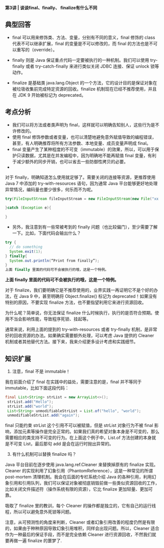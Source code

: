 **第3讲 | 谈谈final、finally、 finalize有什么不同**

## 典型回答

- final 可以用来修饰类、方法、变量，分别有不同的意义，final 修饰的 class 代表不可以继承扩展，final 的变量是不可以修改的，而 final 的方法也是不可以重写的（override）。

- finally 则是 Java 保证重点代码一定要被执行的一种机制。我们可以使用 try-finally 或者 try-catch-finally 来进行类似关闭 JDBC 连接、保证 unlock 锁等动作。

- finalize 是基础类 java.lang.Object 的一个方法，它的设计目的是保证对象在被垃圾收集前完成特定资源的回收。finalize 机制现在已经不推荐使用，并且在 JDK 9 开始被标记为 deprecated。

## 考点分析

- 我们可以将方法或者类声明为 final，这样就可以明确告知别人，这些行为是不许修改的。
- 使用 final 修饰参数或者变量，也可以清楚地避免意外赋值导致的编程错误，甚至，有人明确推荐将所有方法参数、本地变量、成员变量声明成 final。
- final 变量产生了某种程度的不可变（immutable）的效果，所以，可以用于保护只读数据，尤其是在并发编程中，因为明确地不能再赋值 final 变量，有利于减少额外的同步开销，也可以省去一些防御性拷贝的必要。
- 
对于 finally，明确知道怎么使用就足够了。需要关闭的连接等资源，更推荐使用 Java 7 中添加的 try-with-resources 语句，因为通常 Java 平台能够更好地处理异常情况，编码量也要少很多，何乐而不为呢。

```java
try(FileInputStream fileInputStream = new FileInputStream(new File("xx.txt"))){
    
}catch (Exception e){
    
} 
```
- 另外，我注意到有一些常被考到的 finally 问题（也比较偏门），至少需要了解一下。比如，下面代码会输出什么？
```java
try {
  // do something
  System.exit(1);
} finally{
  System.out.println(“Print from finally”);
}
上面 finally 里面的代码可不会被执行的哦，这是一个特例。
```
**上面 finally 里面的代码可不会被执行的哦，这是一个特例。**

对于 finalize，我们要明确它是不推荐使用的，业界实践一再证明它不是个好的办法，在 Java 9 中，甚至明确将 Object.finalize() 标记为 deprecated！如果没有特别的原因，不要实现 finalize 方法，也不要指望利用它来进行资源回收。

为什么呢？简单说，你无法保证 finalize 什么时候执行，执行的是否符合预期。使用不当会影响性能，导致程序死锁、挂起等。

通常来说，利用上面的提到的 try-with-resources 或者 try-finally 机制，是非常好的回收资源的办法。如果确实需要额外处理，可以考虑 Java 提供的 Cleaner 机制或者其他替代方法。接下来，我来介绍更多设计考虑和实践细节。

## 知识扩展

1. 注意，final 不是 immutable！

我在前面介绍了 final 在实践中的益处，需要注意的是，final 并不等同于 immutable，比如下面这段代码：
```java
final List<String> strList = new ArrayList<>();
 strList.add("Hello");
 strList.add("world");  
 List<String> unmodifiableStrList = List.of("hello", "world");
 unmodifiableStrList.add("again");
```
final 只能约束 strList 这个引用不可以被赋值，但是 strList 对象行为不被 final 影响，添加元素等操作是完全正常的。如果我们真的希望对象本身是不可变的，那么需要相应的类支持不可变的行为。在上面这个例子中，List.of 方法创建的本身就是不可变 List，最后那句 add 是会在运行时抛出异常的。

3. 有什么机制可以替换 finalize 吗？

Java 平台目前在逐步使用 java.lang.ref.Cleaner 来替换掉原有的 finalize 实现。Cleaner 的实现利用了幻象引用（PhantomReference），这是一种常见的所谓 post-mortem 清理机制。我会在后面的专栏系统介绍 Java 的各种引用，利用幻象引用和引用队列，我们可以保证对象被彻底销毁前做一些类似资源回收的工作，比如关闭文件描述符（操作系统有限的资源），它比 finalize 更加轻量、更加可靠。

吸取了 finalize 里的教训，每个 Cleaner 的操作都是独立的，它有自己的运行线程，所以可以避免意外死锁等问题。

注意，从可预测性的角度来判断，Cleaner 或者幻象引用改善的程度仍然是有限的，如果由于种种原因导致幻象引用堆积，同样会出现问题。所以，Cleaner 适合作为一种最后的保证手段，而不是完全依赖 Cleaner 进行资源回收，不然我们就要再做一遍 finalize 的噩梦了.